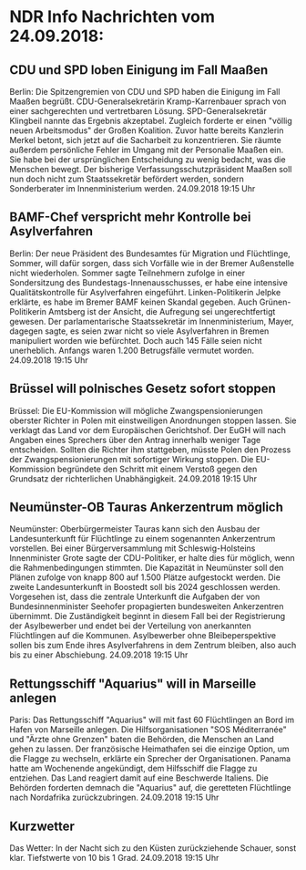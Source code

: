 # NDR Info Nachrichten vom 24.09.2018:


## CDU und SPD loben Einigung im Fall Maaßen
Berlin:	Die Spitzengremien von CDU und SPD haben die Einigung im Fall Maaßen begrüßt. CDU-Generalsekretärin Kramp-Karrenbauer sprach von einer sachgerechten und vertretbaren Lösung. SPD-Generalsekretär Klingbeil nannte das Ergebnis akzeptabel. Zugleich forderte er einen "völlig neuen Arbeitsmodus" der Großen Koalition. Zuvor hatte bereits Kanzlerin Merkel betont, sich jetzt auf die Sacharbeit zu konzentrieren. Sie räumte außerdem persönliche Fehler im Umgang mit der Personalie Maaßen ein. Sie habe bei der ursprünglichen Entscheidung zu wenig bedacht, was die Menschen bewegt. Der bisherige Verfassungsschutzpräsident Maaßen soll nun doch nicht zum Staatssekretär befördert werden, sondern Sonderberater im Innenministerium werden. 24.09.2018 19:15 Uhr 

## BAMF-Chef verspricht mehr Kontrolle bei Asylverfahren
Berlin: Der neue Präsident des Bundesamtes für Migration und Flüchtlinge, Sommer, will dafür sorgen, dass sich Vorfälle wie in der Bremer Außenstelle nicht wiederholen. Sommer sagte Teilnehmern zufolge in einer Sondersitzung des Bundestags-Innenausschusses, er habe eine intensive Qualitätskontrolle für Asylverfahren eingeführt. Linken-Politikerin Jelpke erklärte, es habe im Bremer BAMF keinen Skandal gegeben. Auch Grünen-Politikerin Amtsberg ist der Ansicht, die Aufregung sei ungerechtfertigt gewesen. Der parlamentarische Staatssekretär im Innenministerium, Mayer, dagegen sagte, es seien zwar nicht so viele Asylverfahren in Bremen manipuliert worden wie befürchtet. Doch auch 145 Fälle seien nicht unerheblich. Anfangs waren 1.200 Betrugsfälle vermutet worden. 24.09.2018 19:15 Uhr 

## Brüssel will polnisches Gesetz sofort stoppen
Brüssel: Die EU-Kommission will mögliche Zwangspensionierungen oberster Richter in Polen mit einstweiligen Anordnungen stoppen lassen. Sie verklagt das Land vor dem Europäischen Gerichtshof. Der EuGH will nach Angaben eines Sprechers über den Antrag innerhalb weniger Tage entscheiden. Sollten die Richter ihm stattgeben, müsste Polen den Prozess der Zwangspensionierungen mit sofortiger Wirkung stoppen. Die EU-Kommission begründete den Schritt mit einem Verstoß gegen den Grundsatz der richterlichen Unabhängigkeit. 24.09.2018 19:15 Uhr 

## Neumünster-OB Tauras Ankerzentrum möglich
Neumünster:		Oberbürgermeister Tauras kann sich den Ausbau der Landesunterkunft für Flüchtlinge zu einem sogenannten Ankerzentrum vorstellen. Bei einer Bürgerversammlung mit Schleswig-Holsteins Innenminister Grote sagte der CDU-Politiker, er halte dies für möglich, wenn die Rahmenbedingungen stimmten. Die Kapazität in Neumünster soll den Plänen zufolge von knapp 800 auf 1.500 Plätze aufgestockt werden. Die zweite Landesunterkunft in Boostedt soll bis 2024 geschlossen werden. Vorgesehen ist, dass die zentrale Unterkunft die Aufgaben der von Bundesinnenminister Seehofer propagierten bundesweiten Ankerzentren übernimmt. Die Zuständigkeit beginnt in diesem Fall bei der Registrierung der Asylbewerber und endet bei der Verteilung von anerkannten Flüchtlingen auf die Kommunen. Asylbewerber ohne Bleibeperspektive sollen bis zum Ende ihres Asylverfahrens in dem Zentrum bleiben, also auch bis zu einer Abschiebung. 24.09.2018 19:15 Uhr 

## Rettungsschiff "Aquarius" will in Marseille anlegen
Paris: Das Rettungsschiff "Aquarius" will mit fast 60 Flüchtlingen an Bord im Hafen von Marseille anlegen. Die Hilfsorganisationen "SOS Méditerranée" und "Ärzte ohne Grenzen" baten die Behörden, die Menschen an Land gehen zu lassen. Der französische Heimathafen sei die einzige Option, um die Flagge zu wechseln, erklärte ein Sprecher der Organisationen. Panama hatte am Wochenende angekündigt, dem Hilfsschiff die Flagge zu entziehen. Das Land reagiert damit auf eine Beschwerde Italiens. Die Behörden forderten demnach die "Aquarius" auf, die geretteten Flüchtlinge nach Nordafrika zurückzubringen. 24.09.2018 19:15 Uhr 

## Kurzwetter
Das Wetter: In der Nacht sich zu den Küsten zurückziehende Schauer, sonst klar. Tiefstwerte von 10 bis 1 Grad. 24.09.2018 19:15 Uhr 
